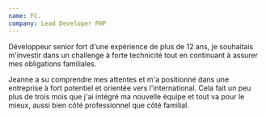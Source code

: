 ```yaml
---
name: FC.
company: Lead Developer PHP
---
```


Développeur senior fort d'une expérience de plus de 12 ans, je souhaitais m'investir dans un challenge à forte technicité tout en continuant à assurer mes obligations familiales. 

Jeanne a su comprendre mes attentes et m'a positionné dans une entreprise à fort potentiel et orientée vers l'international. Cela fait un peu plus de trois mois que j'ai intégré ma nouvelle équipe et tout va pour le mieux, aussi bien côté professionnel que côté familial.
